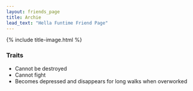 ```yaml
---
layout: friends_page
title: Archie
lead_text: "Hella Funtime Friend Page" 
---
```

{% include title-image.html %}

### Traits

* Cannot be destroyed
* Cannot fight
* Becomes depressed and disappears for long walks when overworked
